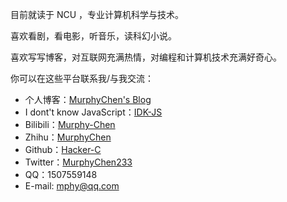 目前就读于 NCU ，专业计算机科学与技术。

喜欢看剧，看电影，听音乐，读科幻小说。

喜欢写写博客，对互联网充满热情，对编程和计算机技术充满好奇心。

你可以在这些平台联系我/与我交流：
- 个人博客：[MurphyChen's Blog](https://blog.mphy.top)
- I dont't know JavaScript：[IDK-JS](http://idk-js.mphy.top)
- Bilibili：[Murphy-Chen](https://space.bilibili.com/434947088)
- Zhihu：[MurphyChen](https://www.zhihu.com/people/mphyc)
- Github：[Hacker-C](https://github.com/Hacker-C)
- Twitter：[MurphyChen233](https://twitter.com/MurphyChen233)
- QQ：1507559148
- E-mail: mphy@qq.com

